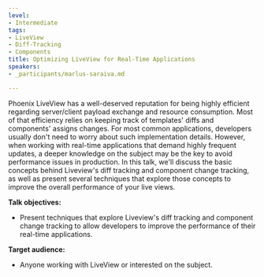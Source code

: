 ```yaml
---
level:
- Intermediate
tags:
- LiveView
- Diff-Tracking
- Components
title: Optimizing LiveView for Real-Time Applications
speakers:
- _participants/marlus-saraiva.md

---
```

Phoenix LiveView has a well-deserved reputation for being highly efficient regarding server/client payload exchange and resource consumption. Most of that efficiency relies on keeping track of templates' diffs and components' assigns changes. For most common applications, developers usually don't need to worry about such implementation details. However, when working with real-time applications that demand highly frequent updates, a deeper knowledge on the subject may be the key to avoid performance issues in production. In this talk, we'll discuss the basic concepts behind Liveview's diff tracking and component change tracking, as well as present several techniques that explore those concepts to improve the overall performance of your live views.

**Talk objectives:**	
* Present techniques that explore Liveview's diff tracking and component change tracking to allow developers to improve the performance of their real-time applications.

**Target audience:**
* Anyone working with LiveView or interested on the subject.